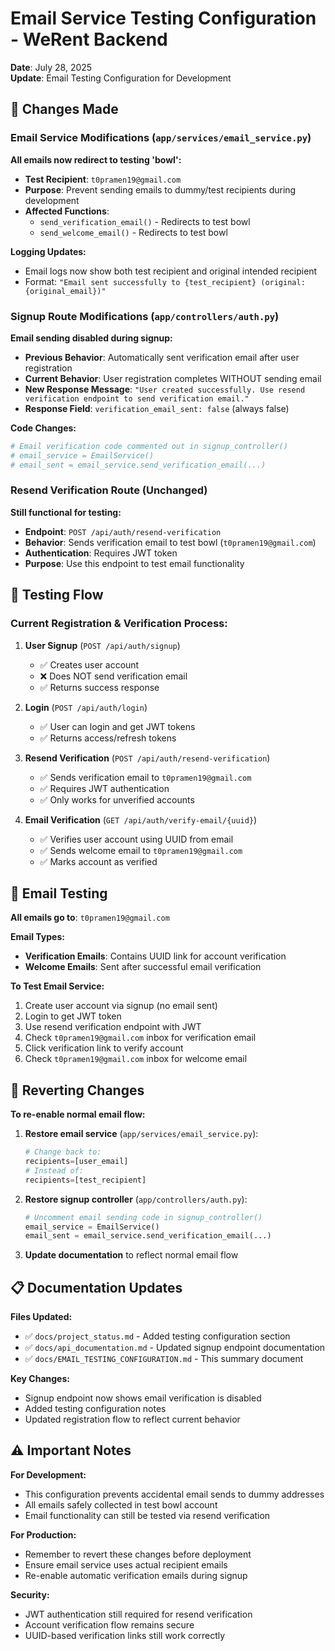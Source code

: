 # Email Service Testing Configuration - WeRent Backend

**Date**: July 28, 2025  
**Update**: Email Testing Configuration for Development

## 🔧 Changes Made

### Email Service Modifications (`app/services/email_service.py`)

**All emails now redirect to testing 'bowl':**
- **Test Recipient**: `t0pramen19@gmail.com`
- **Purpose**: Prevent sending emails to dummy/test recipients during development
- **Affected Functions**:
  - `send_verification_email()` - Redirects to test bowl
  - `send_welcome_email()` - Redirects to test bowl

**Logging Updates:**
- Email logs now show both test recipient and original intended recipient
- Format: `"Email sent successfully to {test_recipient} (original: {original_email})"`

### Signup Route Modifications (`app/controllers/auth.py`)

**Email sending disabled during signup:**
- **Previous Behavior**: Automatically sent verification email after user registration
- **Current Behavior**: User registration completes WITHOUT sending email
- **New Response Message**: `"User created successfully. Use resend verification endpoint to send verification email."`
- **Response Field**: `verification_email_sent: false` (always false)

**Code Changes:**
```python
# Email verification code commented out in signup_controller()
# email_service = EmailService()
# email_sent = email_service.send_verification_email(...)
```

### Resend Verification Route (Unchanged)

**Still functional for testing:**
- **Endpoint**: `POST /api/auth/resend-verification`
- **Behavior**: Sends verification email to test bowl (`t0pramen19@gmail.com`)
- **Authentication**: Requires JWT token
- **Purpose**: Use this endpoint to test email functionality

## 🧪 Testing Flow

### Current Registration & Verification Process:

1. **User Signup** (`POST /api/auth/signup`)
   - ✅ Creates user account
   - ❌ Does NOT send verification email
   - ✅ Returns success response

2. **Login** (`POST /api/auth/login`) 
   - ✅ User can login and get JWT tokens
   - ✅ Returns access/refresh tokens

3. **Resend Verification** (`POST /api/auth/resend-verification`)
   - ✅ Sends verification email to `t0pramen19@gmail.com`
   - ✅ Requires JWT authentication
   - ✅ Only works for unverified accounts

4. **Email Verification** (`GET /api/auth/verify-email/{uuid}`)
   - ✅ Verifies user account using UUID from email
   - ✅ Sends welcome email to `t0pramen19@gmail.com`
   - ✅ Marks account as verified

## 📧 Email Testing

**All emails go to**: `t0pramen19@gmail.com`

**Email Types:**
- **Verification Emails**: Contains UUID link for account verification
- **Welcome Emails**: Sent after successful email verification

**To Test Email Service:**
1. Create user account via signup (no email sent)
2. Login to get JWT token
3. Use resend verification endpoint with JWT
4. Check `t0pramen19@gmail.com` inbox for verification email
5. Click verification link to verify account
6. Check `t0pramen19@gmail.com` inbox for welcome email

## 🔄 Reverting Changes

**To re-enable normal email flow:**

1. **Restore email service** (`app/services/email_service.py`):
   ```python
   # Change back to:
   recipients=[user_email]
   # Instead of:
   recipients=[test_recipient]
   ```

2. **Restore signup controller** (`app/controllers/auth.py`):
   ```python
   # Uncomment email sending code in signup_controller()
   email_service = EmailService()
   email_sent = email_service.send_verification_email(...)
   ```

3. **Update documentation** to reflect normal email flow

## 📋 Documentation Updates

**Files Updated:**
- ✅ `docs/project_status.md` - Added testing configuration section
- ✅ `docs/api_documentation.md` - Updated signup endpoint documentation
- ✅ `docs/EMAIL_TESTING_CONFIGURATION.md` - This summary document

**Key Changes:**
- Signup endpoint now shows email verification is disabled
- Added testing configuration notes
- Updated registration flow to reflect current behavior

## ⚠️ Important Notes

**For Development:**
- This configuration prevents accidental email sends to dummy addresses
- All emails safely collected in test bowl account
- Email functionality can still be tested via resend verification

**For Production:**
- Remember to revert these changes before deployment
- Ensure email service uses actual recipient emails
- Re-enable automatic verification emails during signup

**Security:**
- JWT authentication still required for resend verification
- Account verification flow remains secure
- UUID-based verification links still work correctly
